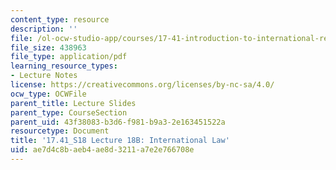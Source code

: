 ```yaml
---
content_type: resource
description: ''
file: /ol-ocw-studio-app/courses/17-41-introduction-to-international-relations-spring-2018/ae7d4c8baeb4ae8d3211a7e2e766708e_MIT17_41S18_lec18b.pdf
file_size: 438963
file_type: application/pdf
learning_resource_types:
- Lecture Notes
license: https://creativecommons.org/licenses/by-nc-sa/4.0/
ocw_type: OCWFile
parent_title: Lecture Slides
parent_type: CourseSection
parent_uid: 43f38083-b3d6-f981-b9a3-2e163451522a
resourcetype: Document
title: '17.41_S18 Lecture 18B: International Law'
uid: ae7d4c8b-aeb4-ae8d-3211-a7e2e766708e
---
```

